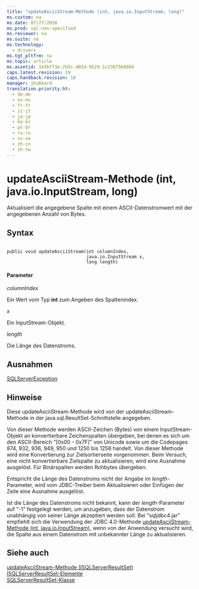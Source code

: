 ```yaml
---
title: "updateAsciiStream-Methode (int, java.io.InputStream, long)"
ms.custom: na
ms.date: 07/27/2016
ms.prod: sql-non-specified
ms.reviewer: na
ms.suite: na
ms.technology: 
  - drivers
ms.tgt_pltfrm: na
ms.topic: article
ms.assetid: 143bff3e-2b5c-485d-9529-1c2387560094
caps.latest.revision: 19
caps.handback.revision: 18
manager: jhubbard
translation.priority.ht: 
  - de-de
  - es-es
  - fr-fr
  - it-it
  - ja-jp
  - ko-kr
  - pt-br
  - ru-ru
  - sv-se
  - zh-cn
  - zh-tw
---
```

# updateAsciiStream-Methode (int, java.io.InputStream, long)
  Aktualisiert die angegebene Spalte mit einem ASCII\-Datenstromwert mit der angegebenen Anzahl von Bytes.  
  
## Syntax  
  
```  
  
public void updateAsciiStream(int columnIndex,  
                              java.io.InputStream x,  
                              long length)  
```  
  
#### Parameter  
 *columnIndex*  
  
 Ein Wert vom Typ **int** zum Angeben des Spaltenindex.  
  
 *x*  
  
 Ein InputStream\-Objekt.  
  
 *length*  
  
 Die Länge des Datenstroms.  
  
## Ausnahmen  
 [SQLServerException](../content/SQLServerException-Class.md)  
  
## Hinweise  
 Diese updateAsciiStream\-Methode wird von der updateAsciiStream\-Methode in der java.sql.ResultSet\-Schnittstelle angegeben.  
  
 Von dieser Methode werden ASCII\-Zeichen \(Bytes\) von einem InputStream\-Objekt an konvertierbare Zeichenspalten übergeben, bei denen es sich um den ASCII\-Bereich "\[0x00 \- 0x7F\]" von Unicode sowie um die Codepages 874, 932, 936, 949, 950 und 1250 bis 1258 handelt. Von dieser Methode wird eine Konvertierung zur Zielsortierseite vorgenommen. Beim Versuch, eine nicht konvertierbare Zielspalte zu aktualisieren, wird eine Ausnahme ausgelöst. Für Binärspalten werden Rohbytes übergeben.  
  
 Entspricht die Länge des Datenstroms nicht der Angabe im *length*\-Parameter, wird vom JDBC\-Treiber beim Aktualisieren oder Einfügen der Zeile eine Ausnahme ausgelöst.  
  
 Ist die Länge des Datenstroms nicht bekannt, kann der *length*\-Parameter auf "\-1" festgelegt werden, um anzugeben, dass der Datenstrom unabhängig von seiner Länge akzeptiert werden soll. Bei "sqljdbc4.jar" empfiehlt sich die Verwendung der JDBC 4.0\-Methode [updateAsciiStream-Methode &#40;int, java.io.InputStream&#41;](../content/updateAsciiStream-Method--int--java.io.InputStream-.md), wenn von der Anwendung versucht wird, die Spalte aus einem Datenstrom mit unbekannter Länge zu aktualisieren.  
  
## Siehe auch  
 [updateAsciiStream-Methode &#40;ISQLServerResultSet&#41;](../content/updateAsciiStream-Method--SQLServerResultSet-.md)   
 [ISQLServerResultSet-Elemente](../content/SQLServerResultSet-Members.md)   
 [SQLServerResultSet-Klasse](../content/SQLServerResultSet-Class.md)  
  
  